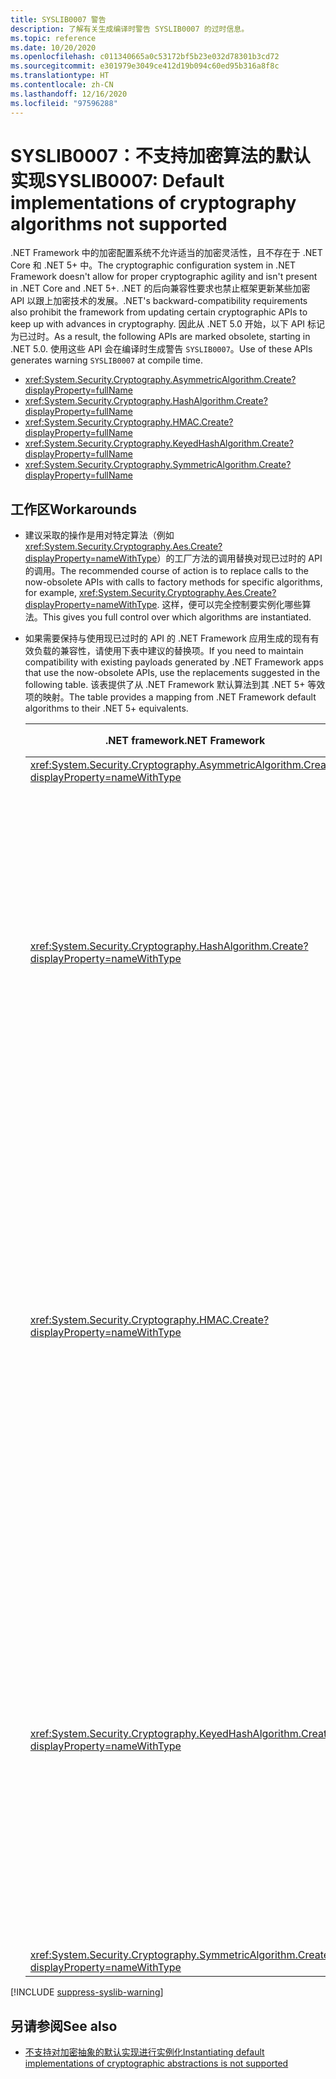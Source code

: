 ```yaml
---
title: SYSLIB0007 警告
description: 了解有关生成编译时警告 SYSLIB0007 的过时信息。
ms.topic: reference
ms.date: 10/20/2020
ms.openlocfilehash: c011340665a0c53172bf5b23e032d78301b3cd72
ms.sourcegitcommit: e301979e3049ce412d19b094c60ed95b316a8f8c
ms.translationtype: HT
ms.contentlocale: zh-CN
ms.lasthandoff: 12/16/2020
ms.locfileid: "97596288"
---
```

# <a name="syslib0007-default-implementations-of-cryptography-algorithms-not-supported"></a><span data-ttu-id="e61ce-103">SYSLIB0007：不支持加密算法的默认实现</span><span class="sxs-lookup"><span data-stu-id="e61ce-103">SYSLIB0007: Default implementations of cryptography algorithms not supported</span></span>

<span data-ttu-id="e61ce-104">.NET Framework 中的加密配置系统不允许适当的加密灵活性，且不存在于 .NET Core 和 .NET 5+ 中。</span><span class="sxs-lookup"><span data-stu-id="e61ce-104">The cryptographic configuration system in .NET Framework doesn't allow for proper cryptographic agility and isn't present in .NET Core and .NET 5+.</span></span> <span data-ttu-id="e61ce-105">.NET 的后向兼容性要求也禁止框架更新某些加密 API 以跟上加密技术的发展。</span><span class="sxs-lookup"><span data-stu-id="e61ce-105">.NET's backward-compatibility requirements also prohibit the framework from updating certain cryptographic APIs to keep up with advances in cryptography.</span></span> <span data-ttu-id="e61ce-106">因此从 .NET 5.0 开始，以下 API 标记为已过时。</span><span class="sxs-lookup"><span data-stu-id="e61ce-106">As a result, the following APIs are marked obsolete, starting in .NET 5.0.</span></span> <span data-ttu-id="e61ce-107">使用这些 API 会在编译时生成警告 `SYSLIB0007`。</span><span class="sxs-lookup"><span data-stu-id="e61ce-107">Use of these APIs generates warning `SYSLIB0007` at compile time.</span></span>

- <xref:System.Security.Cryptography.AsymmetricAlgorithm.Create?displayProperty=fullName>
- <xref:System.Security.Cryptography.HashAlgorithm.Create?displayProperty=fullName>
- <xref:System.Security.Cryptography.HMAC.Create?displayProperty=fullName>
- <xref:System.Security.Cryptography.KeyedHashAlgorithm.Create?displayProperty=fullName>
- <xref:System.Security.Cryptography.SymmetricAlgorithm.Create?displayProperty=fullName>

## <a name="workarounds"></a><span data-ttu-id="e61ce-108">工作区</span><span class="sxs-lookup"><span data-stu-id="e61ce-108">Workarounds</span></span>

- <span data-ttu-id="e61ce-109">建议采取的操作是用对特定算法（例如 <xref:System.Security.Cryptography.Aes.Create?displayProperty=nameWithType>）的工厂方法的调用替换对现已过时的 API 的调用。</span><span class="sxs-lookup"><span data-stu-id="e61ce-109">The recommended course of action is to replace calls to the now-obsolete APIs with calls to factory methods for specific algorithms, for example, <xref:System.Security.Cryptography.Aes.Create?displayProperty=nameWithType>.</span></span> <span data-ttu-id="e61ce-110">这样，便可以完全控制要实例化哪些算法。</span><span class="sxs-lookup"><span data-stu-id="e61ce-110">This gives you full control over which algorithms are instantiated.</span></span>

- <span data-ttu-id="e61ce-111">如果需要保持与使用现已过时的 API 的 .NET Framework 应用生成的现有有效负载的兼容性，请使用下表中建议的替换项。</span><span class="sxs-lookup"><span data-stu-id="e61ce-111">If you need to maintain compatibility with existing payloads generated by .NET Framework apps that use the now-obsolete APIs, use the replacements suggested in the following table.</span></span> <span data-ttu-id="e61ce-112">该表提供了从 .NET Framework 默认算法到其 .NET 5+ 等效项的映射。</span><span class="sxs-lookup"><span data-stu-id="e61ce-112">The table provides a mapping from .NET Framework default algorithms to their .NET 5+ equivalents.</span></span>

  | <span data-ttu-id="e61ce-113">.NET framework</span><span class="sxs-lookup"><span data-stu-id="e61ce-113">.NET Framework</span></span> | <span data-ttu-id="e61ce-114">.NET Core/.NET 5.0+ 兼容替换项</span><span class="sxs-lookup"><span data-stu-id="e61ce-114">.NET Core / .NET 5.0+ compatible replacement</span></span> | <span data-ttu-id="e61ce-115">备注</span><span class="sxs-lookup"><span data-stu-id="e61ce-115">Remarks</span></span> |
  | - | - | - |
  | <xref:System.Security.Cryptography.AsymmetricAlgorithm.Create?displayProperty=nameWithType> | <xref:System.Security.Cryptography.RSA.Create?displayProperty=nameWithType> | |
  | <xref:System.Security.Cryptography.HashAlgorithm.Create?displayProperty=nameWithType> | <xref:System.Security.Cryptography.SHA1.Create?displayProperty=nameWithType> | <span data-ttu-id="e61ce-116">SHA-1 算法被认为已无效。</span><span class="sxs-lookup"><span data-stu-id="e61ce-116">The SHA-1 algorithm is considered broken.</span></span> <span data-ttu-id="e61ce-117">如果可能，请考虑使用更强大的算法。</span><span class="sxs-lookup"><span data-stu-id="e61ce-117">Consider using a stronger algorithm if possible.</span></span> <span data-ttu-id="e61ce-118">请咨询安全顾问以获取进一步的指导。</span><span class="sxs-lookup"><span data-stu-id="e61ce-118">Consult your security advisor for further guidance.</span></span> |
  | <xref:System.Security.Cryptography.HMAC.Create?displayProperty=nameWithType> | <xref:System.Security.Cryptography.HMACSHA1.%23ctor> | <span data-ttu-id="e61ce-119">对于大多数新式应用程序，不建议使用 HMACSHA1 算法。</span><span class="sxs-lookup"><span data-stu-id="e61ce-119">The HMACSHA1 algorithm is discouraged for most modern applications.</span></span> <span data-ttu-id="e61ce-120">如果可能，请考虑使用更强大的算法。</span><span class="sxs-lookup"><span data-stu-id="e61ce-120">Consider using a stronger algorithm if possible.</span></span> <span data-ttu-id="e61ce-121">请咨询安全顾问以获取进一步的指导。</span><span class="sxs-lookup"><span data-stu-id="e61ce-121">Consult your security advisor for further guidance.</span></span> |
  | <xref:System.Security.Cryptography.KeyedHashAlgorithm.Create?displayProperty=nameWithType> | <xref:System.Security.Cryptography.HMACSHA1.%23ctor> | <span data-ttu-id="e61ce-122">对于大多数新式应用程序，不建议使用 HMACSHA1 算法。</span><span class="sxs-lookup"><span data-stu-id="e61ce-122">The HMACSHA1 algorithm is discouraged for most modern applications.</span></span> <span data-ttu-id="e61ce-123">如果可能，请考虑使用更强大的算法。</span><span class="sxs-lookup"><span data-stu-id="e61ce-123">Consider using a stronger algorithm if possible.</span></span> <span data-ttu-id="e61ce-124">请咨询安全顾问以获取进一步的指导。</span><span class="sxs-lookup"><span data-stu-id="e61ce-124">Consult your security advisor for further guidance.</span></span> |
  | <xref:System.Security.Cryptography.SymmetricAlgorithm.Create?displayProperty=nameWithType> | <xref:System.Security.Cryptography.Aes.Create?displayProperty=nameWithType> |

[!INCLUDE [suppress-syslib-warning](../../../../includes/suppress-syslib-warning.md)]

## <a name="see-also"></a><span data-ttu-id="e61ce-125">另请参阅</span><span class="sxs-lookup"><span data-stu-id="e61ce-125">See also</span></span>

- [<span data-ttu-id="e61ce-126">不支持对加密抽象的默认实现进行实例化</span><span class="sxs-lookup"><span data-stu-id="e61ce-126">Instantiating default implementations of cryptographic abstractions is not supported</span></span>](../cryptography/5.0/instantiating-default-implementations-of-cryptographic-abstractions-not-supported.md)
